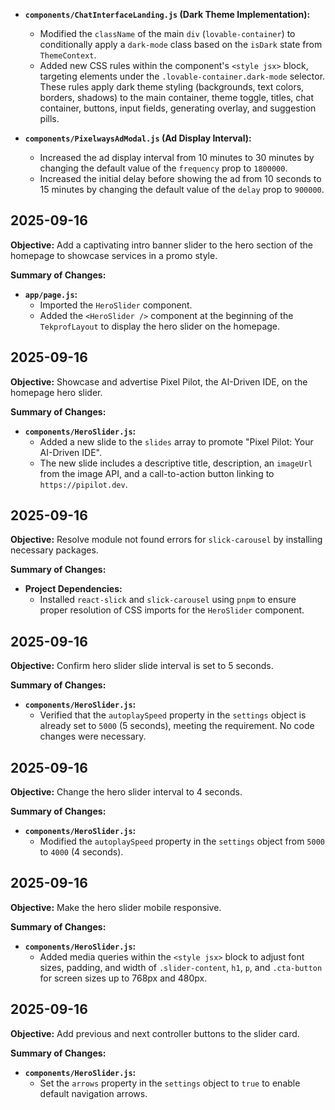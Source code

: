 -   **`components/ChatInterfaceLanding.js` (Dark Theme Implementation):**
    -   Modified the `className` of the main `div` (`lovable-container`) to conditionally apply a `dark-mode` class based on the `isDark` state from `ThemeContext`.
    -   Added new CSS rules within the component's `<style jsx>` block, targeting elements under the `.lovable-container.dark-mode` selector. These rules apply dark theme styling (backgrounds, text colors, borders, shadows) to the main container, theme toggle, titles, chat container, buttons, input fields, generating overlay, and suggestion pills.

-   **`components/PixelwaysAdModal.js` (Ad Display Interval):**
    -   Increased the ad display interval from 10 minutes to 30 minutes by changing the default value of the `frequency` prop to `1800000`.
    -   Increased the initial delay before showing the ad from 10 seconds to 15 minutes by changing the default value of the `delay` prop to `900000`.

## 2025-09-16

**Objective:** Add a captivating intro banner slider to the hero section of the homepage to showcase services in a promo style.

**Summary of Changes:**

-   **`app/page.js`:**
    -   Imported the `HeroSlider` component.
    -   Added the `<HeroSlider />` component at the beginning of the `TekprofLayout` to display the hero slider on the homepage.

## 2025-09-16

**Objective:** Showcase and advertise Pixel Pilot, the AI-Driven IDE, on the homepage hero slider.

**Summary of Changes:**

-   **`components/HeroSlider.js`:**
    -   Added a new slide to the `slides` array to promote "Pixel Pilot: Your AI-Driven IDE".
    -   The new slide includes a descriptive title, description, an `imageUrl` from the image API, and a call-to-action button linking to `https://pipilot.dev`.

## 2025-09-16

**Objective:** Resolve module not found errors for `slick-carousel` by installing necessary packages.

**Summary of Changes:**

-   **Project Dependencies:**
    -   Installed `react-slick` and `slick-carousel` using `pnpm` to ensure proper resolution of CSS imports for the `HeroSlider` component.

## 2025-09-16

**Objective:** Confirm hero slider slide interval is set to 5 seconds.

**Summary of Changes:**

-   **`components/HeroSlider.js`:**
    -   Verified that the `autoplaySpeed` property in the `settings` object is already set to `5000` (5 seconds), meeting the requirement. No code changes were necessary.

## 2025-09-16

**Objective:** Change the hero slider interval to 4 seconds.

**Summary of Changes:**

-   **`components/HeroSlider.js`:**
    -   Modified the `autoplaySpeed` property in the `settings` object from `5000` to `4000` (4 seconds).

## 2025-09-16

**Objective:** Make the hero slider mobile responsive.

**Summary of Changes:**

-   **`components/HeroSlider.js`:**
    -   Added media queries within the `<style jsx>` block to adjust font sizes, padding, and width of `.slider-content`, `h1`, `p`, and `.cta-button` for screen sizes up to 768px and 480px.

## 2025-09-16

**Objective:** Add previous and next controller buttons to the slider card.

**Summary of Changes:**

-   **`components/HeroSlider.js`:**
    -   Set the `arrows` property in the `settings` object to `true` to enable default navigation arrows.